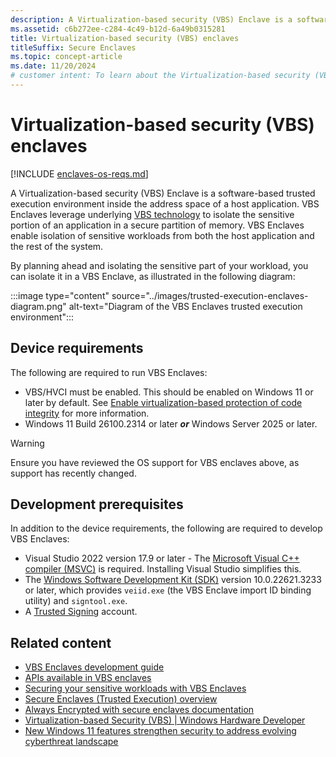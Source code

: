 ```yaml
---
description: A Virtualization-based security (VBS) Enclave is a software-based trusted execution environment inside the address space of a host application.
ms.assetid: c6b272ee-c284-4c49-b12d-6a49b0315281
title: Virtualization-based security (VBS) enclaves
titleSuffix: Secure Enclaves
ms.topic: concept-article
ms.date: 11/20/2024
# customer intent: To learn about the Virtualization-based security (VBS) Enclaves feature in Windows.
---
```


# Virtualization-based security (VBS) enclaves

[!INCLUDE [enclaves-os-reqs.md](../includes/enclaves-os-reqs.md)]

A Virtualization-based security (VBS) Enclave is a software-based trusted execution environment inside the address space of a host application. VBS Enclaves leverage underlying [VBS technology](/windows-hardware/design/device-experiences/oem-vbs) to isolate the sensitive portion of an application in a secure partition of memory. VBS Enclaves enable isolation of sensitive workloads from both the host application and the rest of the system.

By planning ahead and isolating the sensitive part of your workload, you can isolate it in a VBS Enclave, as illustrated in the following diagram:

:::image type="content" source="../images/trusted-execution-enclaves-diagram.png" alt-text="Diagram of the VBS Enclaves trusted execution environment":::

## Device requirements

The following are required to run VBS Enclaves:

- VBS/HVCI must be enabled. This should be enabled on Windows 11 or later by default. See [Enable virtualization-based protection of code integrity](/windows/security/hardware-security/enable-virtualization-based-protection-of-code-integrity) for more information.
- Windows 11 Build 26100.2314 or later ***or*** Windows Server 2025 or later.

> [!WARNING]
> Ensure you have reviewed the OS support for VBS enclaves above, as support has recently changed.

## Development prerequisites

In addition to the device requirements, the following are required to develop VBS Enclaves:

- Visual Studio 2022 version 17.9 or later - The [Microsoft Visual C++ compiler (MSVC)](/cpp/build/reference/compiling-a-c-cpp-program) is required. Installing Visual Studio simplifies this.
- The [Windows Software Development Kit (SDK)](https://developer.microsoft.com/windows/downloads/windows-sdk/) version 10.0.22621.3233 or later, which provides `veiid.exe` (the VBS Enclave import ID binding utility) and `signtool.exe`.
- A [Trusted Signing](https://azure.microsoft.com/products/trusted-signing) account.

## Related content

- [VBS Enclaves development guide](vbs-enclaves-dev-guide.md)
- [APIs available in VBS enclaves](available-in-enclaves.md)
- [Securing your sensitive workloads with VBS Enclaves](https://aka.ms/VBSEnclavesBlog)
- [Secure Enclaves (Trusted Execution) overview](enclaves.md)
- [Always Encrypted with secure enclaves documentation](/azure/azure-sql/database/always-encrypted-with-secure-enclaves-landing)
- [Virtualization-based Security (VBS) | Windows Hardware Developer](/windows-hardware/design/device-experiences/oem-vbs)
- [New Windows 11 features strengthen security to address evolving cyberthreat landscape](https://www.microsoft.com/security/blog/2024/05/20/new-windows-11-features-strengthen-security-to-address-evolving-cyberthreat-landscape/)
